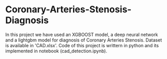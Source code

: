 # Coronary-Arteries-Stenosis-Diagnosis
In this project we have used an XGBOOST model, a deep neural network and a lightgbm model for diagnosis of Coronary Arteries Stenosis.
Dataset is available in 'CAD.xlsx'.
Code of this project is writtern in python and its implemented in notebook (cad_detection.ipynb).
